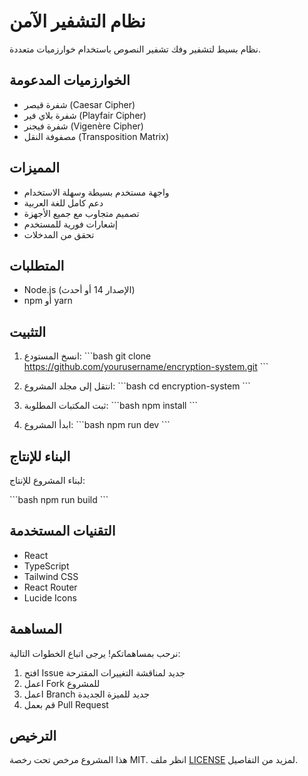 # نظام التشفير الآمن

نظام بسيط لتشفير وفك تشفير النصوص باستخدام خوارزميات متعددة.

## الخوارزميات المدعومة

- شفرة قيصر (Caesar Cipher)
- شفرة بلاي فير (Playfair Cipher)
- شفرة فيجنر (Vigenère Cipher)
- مصفوفة النقل (Transposition Matrix)

## المميزات

- واجهة مستخدم بسيطة وسهلة الاستخدام
- دعم كامل للغة العربية
- تصميم متجاوب مع جميع الأجهزة
- إشعارات فورية للمستخدم
- تحقق من المدخلات

## المتطلبات

- Node.js (الإصدار 14 أو أحدث)
- npm أو yarn

## التثبيت

1. انسخ المستودع:
\`\`\`bash
git clone https://github.com/yourusername/encryption-system.git
\`\`\`

2. انتقل إلى مجلد المشروع:
\`\`\`bash
cd encryption-system
\`\`\`

3. ثبت المكتبات المطلوبة:
\`\`\`bash
npm install
\`\`\`

4. ابدأ المشروع:
\`\`\`bash
npm run dev
\`\`\`

## البناء للإنتاج

لبناء المشروع للإنتاج:

\`\`\`bash
npm run build
\`\`\`

## التقنيات المستخدمة

- React
- TypeScript
- Tailwind CSS
- React Router
- Lucide Icons

## المساهمة

نرحب بمساهماتكم! يرجى اتباع الخطوات التالية:

1. افتح Issue جديد لمناقشة التغييرات المقترحة
2. اعمل Fork للمشروع
3. اعمل Branch جديد للميزة الجديدة
4. قم بعمل Pull Request

## الترخيص

هذا المشروع مرخص تحت رخصة MIT. انظر ملف [LICENSE](LICENSE) لمزيد من التفاصيل.